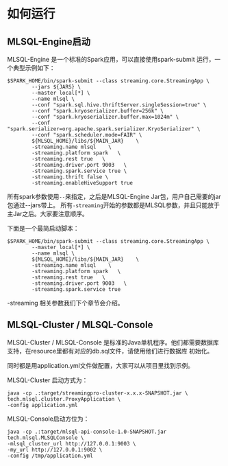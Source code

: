 # 如何运行

## MLSQL-Engine启动

MLSQL-Engine 是一个标准的Spark应用，可以直接使用spark-submit 运行，一个典型示例如下：

```shell
$SPARK_HOME/bin/spark-submit --class streaming.core.StreamingApp \
        --jars ${JARS} \
        --master local[*] \
        --name mlsql \
        --conf "spark.sql.hive.thriftServer.singleSession=true" \
        --conf "spark.kryoserializer.buffer=256k" \
        --conf "spark.kryoserializer.buffer.max=1024m" \
        --conf "spark.serializer=org.apache.spark.serializer.KryoSerializer" \
        --conf "spark.scheduler.mode=FAIR" \
        ${MLSQL_HOME}/libs/${MAIN_JAR}    \
        -streaming.name mlsql    \
        -streaming.platform spark   \
        -streaming.rest true   \
        -streaming.driver.port 9003   \
        -streaming.spark.service true \
        -streaming.thrift false \
        -streaming.enableHiveSupport true
```

所有spark参数使用`--`来指定，之后是MLSQL-Engine Jar包，用户自己需要的jar包通过--jars带上。
所有`-streaming`开始的参数都是MLSQL参数，并且只能放于主Jar之后。大家要注意顺序。

下面是一个最简启动脚本：


```shell
$SPARK_HOME/bin/spark-submit --class streaming.core.StreamingApp \       
        --master local[*] \
        --name mlsql \        
        ${MLSQL_HOME}/libs/${MAIN_JAR}    \
        -streaming.name mlsql    \
        -streaming.platform spark   \
        -streaming.rest true   \
        -streaming.driver.port 9003   \
        -streaming.spark.service true         
```

-streaming 相关参数我们下个章节会介绍。

## MLSQL-Cluster / MLSQL-Console

 MLSQL-Cluster / MLSQL-Console 是标准的Java单机程序。他们都需要数据库支持，在resource里都有对应的db.sql文件，请使用他们进行数据库
 初始化。
 
 同时都是用application.yml文件做配置，大家可以从项目里找到示例。
 
 MLSQL-Cluster 启动方式为：
 
 ```
 java -cp .:target/streamingpro-cluster-x.x.x-SNAPSHOT.jar \
 tech.mlsql.cluster.ProxyApplication \
 -config application.yml
 ```
 
 MLSQL-Console启动方位为： 

 ```
 java -cp .:target/mlsql-api-console-1.0-SNAPSHOT.jar tech.mlsql.MLSQLConsole \
 -mlsql_cluster_url http://127.0.0.1:9003 \
 -my_url http://127.0.0.1:9002 \
 -config /tmp/application.yml
 ``` 
